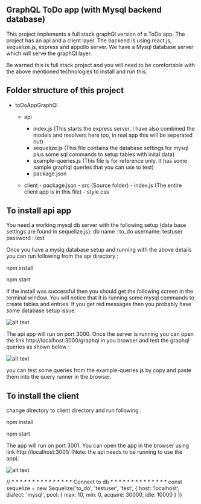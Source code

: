 GraphQL ToDo app (with Mysql backend database)
----------------

This project implements a full stack graphQl version of a ToDo app. The project has an api and a client layer. The backend is using react.js, sequelize.js, express and appollo server. We have a Mysql database server which will serve the graphQl layer.

Be warned this is full stack project and you will need to be comfortable with the above mentioned technologies to install and run this.

Folder structure of this project
--------------------------------

- toDoAppGraphQl
	- api
		- index.js   (This starts the express server, I have also combined the models and resolvers here too, in real app this will be seperated out)
		- sequelize.js  (This file contains the database settings for mysql plus some sql commands to setup tables with inital data)
		- example-queries.js (This file is for reference only. It has some sample graphql queries that you can use to test)
		- package.json
	
	- client
			- package.json
			- src (Source folder)
				- index.js (The entire client app is in this file)
				- style.css


To install api app
------------------

You need  a working mysql db server with the following setup (data base settings are found in sequelize.js):
db name : to_do
username: testuser
password : test

Once you have a myslq database setup and running with the above details you can run following from the api directory :

npm install

npm start

If the install was successful then you should get the following  screen in the terminal window. You will notice that it is running some mysql commands to create tables and entries. If you get red messages then you probably have some database setup issue. 

![alt text](http://ui-design-coder.com/wp-content/uploads/2019/05/apistart.jpg)


The api app will run on port 3000. Once the server is running you can open the link  http://localhost:3000/graphql in you browser and test the graphql queries as shown below :

![alt text](http://ui-design-coder.com/wp-content/uploads/2019/05/query1.jpg)


you can test some queries from the example-queries.js by copy and paste them into the query runner in the browser.


To install the client
---------------------

change directory to client directory and run following :

npm install

npm start

The app will run on port 3001. You can open the app in the browser using link http://localhost:3001/  (Note: the api needs to be running to use the app).


![alt text](http://ui-design-coder.com/wp-content/uploads/2019/05/client.jpg)








// * * * * * * * * * * * * * * * Connect to db * * * * * * * * * * * * * *
const sequelize = new Sequelize('to_do', 'testuser', 'test', {
  host: 'localhost',
  dialect: 'mysql',
  pool: {
    max: 10,
    min: 0,
    acquire: 30000,
    idle: 10000
  }
})